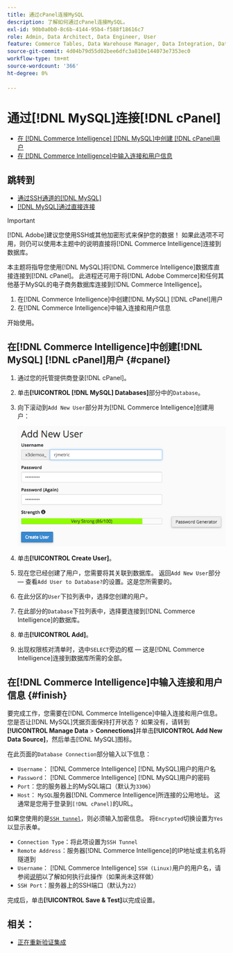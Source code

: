 ```yaml
---
title: 通过cPanel连接MySQL
description: 了解如何通过cPanel连接MySQL。
exl-id: 90b0a0b0-8c6b-4144-95b4-f588f18616c7
role: Admin, Data Architect, Data Engineer, User
feature: Commerce Tables, Data Warehouse Manager, Data Integration, Data Import/Export, SQL Report Builder
source-git-commit: 4d04b79d55d02bee6dfc3a810e144073e7353ec0
workflow-type: tm+mt
source-wordcount: '366'
ht-degree: 0%

---
```


# 通过[!DNL MySQL]连接[!DNL cPanel]

* [在 [!DNL Commerce Intelligence] [!DNL MySQL]中创建 [!DNL cPanel]用户](#cpanel)
* [在 [!DNL Commerce Intelligence]中输入连接和用户信息](#finish)

## 跳转到

* [通过SSH通道的[!DNL MySQL]](../integrations/mysql-via-ssh-tunnel.md)
* [[!DNL MySQL]通过直接连接](../integrations/mysql-via-a-direct-connection.md)

>[!IMPORTANT]
>
>[!DNL Adobe]建议您使用SSH或其他加密形式来保护您的数据！ 如果此选项不可用，则仍可以使用本主题中的说明直接将[!DNL Commerce Intelligence]连接到数据库。

本主题将指导您使用[!DNL MySQL]将[!DNL Commerce Intelligence]数据库直接连接到[!DNL cPanel]。 此进程还可用于将[!DNL Adobe Commerce]和任何其他基于MySQL的电子商务数据库连接到[!DNL Commerce Intelligence]。

1. 在[!DNL Commerce Intelligence]中创建[!DNL MySQL] [!DNL cPanel]用户
1. 在[!DNL Commerce Intelligence]中输入连接和用户信息

开始使用。

## 在[!DNL Commerce Intelligence]中创建[!DNL MySQL] [!DNL cPanel]用户 {#cpanel}

1. 通过您的托管提供商登录[!DNL cPanel]。
1. 单击&#x200B;**[!UICONTROL [!DNL MySQL] Databases]**&#x200B;部分中的`Database`。
1. 向下滚动到`Add New User`部分并为[!DNL Commerce Intelligence]创建用户：

   ![cPanel MySQL数据库界面显示创建用户表单](../../../assets/create-mbi-mysql-user-cpanel.png)

1. 单击&#x200B;**[!UICONTROL Create User]**。
1. 现在您已经创建了用户，您需要将其关联到数据库。 返回`Add New User`部分 — 查看`Add User to Database?`的设置。这是您所需要的。
1. 在此分区的`User`下拉列表中，选择您创建的用户。
1. 在此部分的`Database`下拉列表中，选择要连接到[!DNL Commerce Intelligence]的数据库。
1. 单击&#x200B;**[!UICONTROL Add]**。
1. 出现权限核对清单时，选中`SELECT`旁边的框 — 这是[!DNL Commerce Intelligence]连接到数据库所需的全部。

## 在[!DNL Commerce Intelligence]中输入连接和用户信息 {#finish}

要完成工作，您需要在[!DNL Commerce Intelligence]中输入连接和用户信息。 您是否让[!DNL MySQL]凭据页面保持打开状态？ 如果没有，请转到&#x200B;**[!UICONTROL Manage Data** > **Connections]**&#x200B;并单击&#x200B;**[!UICONTROL Add New Data Source]**，然后单击[!DNL MySQL]图标。

在此页面的`Database Connection`部分输入以下信息：

* `Username`： [!DNL Commerce Intelligence] [!DNL MySQL]用户的用户名
* `Password`： [!DNL Commerce Intelligence] [!DNL MySQL]用户的密码
* `Port`：您的服务器上的MySQL端口（默认为`3306`）
* `Host`： `MySQL`服务器[!DNL Commerce Intelligence]所连接的公用地址。 这通常是您用于登录到`[!DNL cPanel]`的URL。

如果您使用的是[`SSH tunnel`](../integrations/mysql-via-ssh-tunnel.md)，则必须输入加密信息。 将`Encrypted`切换设置为`Yes`以显示表单。

* `Connection Type`：将此项设置为`SSH Tunnel`
* `Remote Address`：服务器[!DNL Commerce Intelligence]的IP地址或主机名将隧道到
* `Username`： [!DNL Commerce Intelligence] `SSH (Linux)`用户的用户名，请参阅[说明](../../../data-analyst/importing-data/integrations/mysql-via-ssh-tunnel.md)以了解如何执行此操作（如果尚未这样做）
* `SSH Port`：服务器上的SSH端口（默认为`22`）

完成后，单击&#x200B;**[!UICONTROL Save & Test]**&#x200B;以完成设置。

## 相关：

* [正在重新验证集成](https://experienceleague.adobe.com/docs/commerce-knowledge-base/kb/how-to/mbi-reauthenticating-integrations.html?lang=zh-Hans)
